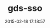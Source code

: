 ---
layout: post
title:  "gds-sso"
repo:   "alphagov/gds-sso"
date:   2015-02-18 17:18:57
gemurl: https://github.com/alphagov/gds-sso
---